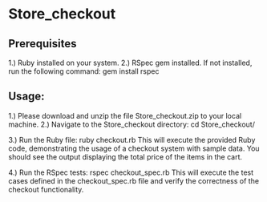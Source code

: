 # Store_checkout

## Prerequisites
1.) Ruby installed on your system.
2.) RSpec gem installed. If not installed, run the following command:
    gem install rspec

## Usage:
1.) Please download and unzip the file Store_checkout.zip to your local machine.
2.) Navigate to the Store_checkout directory: 
    cd Store_checkout/

3.) Run the Ruby file: ruby checkout.rb
    This will execute the provided Ruby code, demonstrating the usage of a checkout system with sample data.
    You should see the output displaying the total price of the items in the cart.

4.) Run the RSpec tests: rspec checkout_spec.rb
    This will execute the test cases defined in the checkout_spec.rb file and verify the correctness of the checkout functionality.